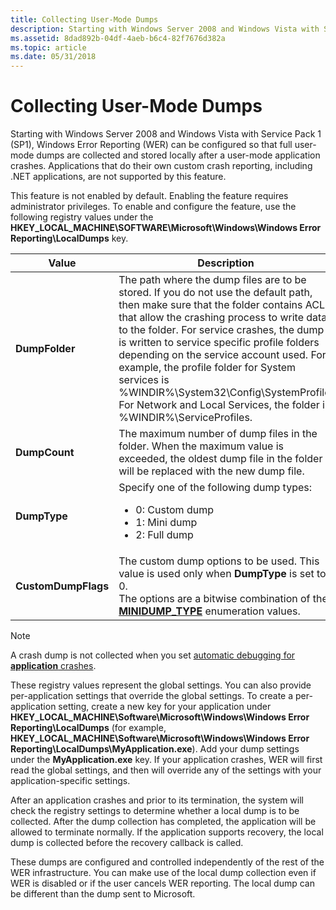 ```yaml
---
title: Collecting User-Mode Dumps
description: Starting with Windows Server 2008 and Windows Vista with Service Pack 1 (SP1), Windows Error Reporting (WER) can be configured so that full user-mode dumps are collected and stored locally after a user-mode application crashes.
ms.assetid: 8dad892b-04df-4aeb-b6c4-82f7676d382a
ms.topic: article
ms.date: 05/31/2018
---
```


# Collecting User-Mode Dumps

Starting with Windows Server 2008 and Windows Vista with Service Pack 1 (SP1), Windows Error Reporting (WER) can be configured so that full user-mode dumps are collected and stored locally after a user-mode application crashes. Applications that do their own custom crash reporting, including .NET applications, are not supported by this feature.

This feature is not enabled by default. Enabling the feature requires administrator privileges. To enable and configure the feature, use the following registry values under the **HKEY\_LOCAL\_MACHINE\\SOFTWARE\\Microsoft\\Windows\\Windows Error Reporting\\LocalDumps** key.

<table>
<colgroup>
<col style="width: 25%" />
<col style="width: 25%" />
<col style="width: 25%" />
<col style="width: 25%" />
</colgroup>
<thead>
<tr class="header">
<th>Value</th>
<th>Description</th>
<th>Type</th>
<th>Default value</th>
</tr>
</thead>
<tbody>
<tr class="odd">
<td><strong>DumpFolder</strong></td>
<td>The path where the dump files are to be stored. If you do not use the default path, then make sure that the folder contains ACLs that allow the crashing process to write data to the folder. For service crashes, the dump is written to service specific profile folders depending on the service account used. For example, the profile folder for System services is %WINDIR%\System32\Config\SystemProfile. For Network and Local Services, the folder is %WINDIR%\ServiceProfiles.<br/></td>
<td>REG_EXPAND_SZ</td>
<td>%LOCALAPPDATA%\CrashDumps</td>
</tr>
<tr class="even">
<td><strong>DumpCount</strong></td>
<td>The maximum number of dump files in the folder. When the maximum value is exceeded, the oldest dump file in the folder will be replaced with the new dump file.</td>
<td>REG_DWORD</td>
<td>10</td>
</tr>
<tr class="odd">
<td><strong>DumpType</strong></td>
<td>Specify one of the following dump types:
<ul>
<li>0: Custom dump</li>
<li>1: Mini dump</li>
<li>2: Full dump</li>
</ul></td>
<td>REG_DWORD</td>
<td>1</td>
</tr>
<tr class="even">
<td><strong>CustomDumpFlags</strong></td>
<td>The custom dump options to be used. This value is used only when <strong>DumpType</strong> is set to 0.<br/> The options are a bitwise combination of the <a href="/windows/desktop/api/minidumpapiset/ne-minidumpapiset-minidump_type"><strong>MINIDUMP_TYPE</strong></a> enumeration values.<br/></td>
<td>REG_DWORD</td>
 <td><code>0x00000121</code> (<code>MiniDumpWithDataSegs | MiniDumpWithUnloadedModules | MiniDumpWithProcessThreadData == 0x00000001 | 0x00000020 | 0x00000100)</code></td>
</tr>
</tbody>
</table>

>[!NOTE]
> A crash dump is not collected when you set [automatic debugging for **application** crashes](../debug/configuring-automatic-debugging.md#configuring-automatic-debugging-for-application-crashes). 

These registry values represent the global settings. You can also provide per-application settings that override the global settings. To create a per-application setting, create a new key for your application under **HKEY\_LOCAL\_MACHINE\\Software\\Microsoft\\Windows\\Windows Error Reporting\\LocalDumps** (for example, **HKEY\_LOCAL\_MACHINE\\Software\\Microsoft\\Windows\\Windows Error Reporting\\LocalDumps\\MyApplication.exe**). Add your dump settings under the **MyApplication.exe** key. If your application crashes, WER will first read the global settings, and then will override any of the settings with your application-specific settings.

After an application crashes and prior to its termination, the system will check the registry settings to determine whether a local dump is to be collected. After the dump collection has completed, the application will be allowed to terminate normally. If the application supports recovery, the local dump is collected before the recovery callback is called.

These dumps are configured and controlled independently of the rest of the WER infrastructure. You can make use of the local dump collection even if WER is disabled or if the user cancels WER reporting. The local dump can be different than the dump sent to Microsoft.

 

